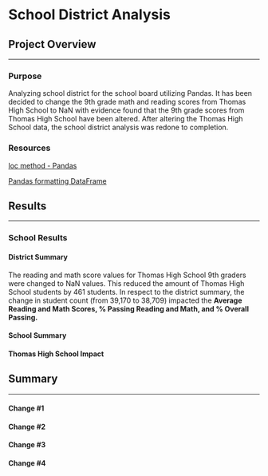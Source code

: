 # School District Analysis

## Project Overview
---

### Purpose
Analyzing school district for the school board utilizing Pandas. It has been decided to change the 9th grade math and reading scores from Thomas High School to NaN with evidence found that the 9th grade scores from Thomas High School have been altered. After altering the Thomas High School data, the school district analysis was redone to completion.

### Resources
[loc method - Pandas](https://pandas.pydata.org/pandas-docs/stable/reference/api/pandas.DataFrame.loc.html)

[Pandas formatting DataFrame](https://www.geeksforgeeks.org/formatting-integer-column-of-dataframe-in-pandas/#:~:text=Let%E2%80%99s%20see%20different%20methods%20of%20formatting%20integer%20column,commas%20and%20Dollar%20sign%20with%20two%20decimal%20places.)

## Results
---

### School Results

#### District Summary
The reading and math score values for Thomas High School 9th graders were changed to NaN values. This reduced the amount of Thomas High School students by 461 students. In respect to the district summary, the change in student count (from 39,170 to 38,709) impacted the **Average Reading and Math Scores, % Passing Reading and Math, and % Overall Passing.**
#### School Summary

#### Thomas High School Impact

## Summary
---

#### Change #1

#### Change #2

#### Change #3

#### Change #4

